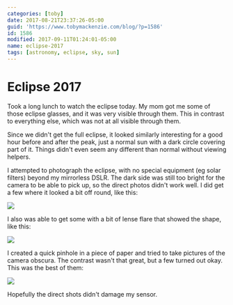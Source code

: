 ```yaml
---
categories: [toby]
date: 2017-08-21T23:37:26-05:00
guid: 'https://www.tobymackenzie.com/blog/?p=1586'
id: 1586
modified: 2017-09-11T01:24:01-05:00
name: eclipse-2017
tags: [astronomy, eclipse, sky, sun]
---
```


Eclipse 2017
============

Took a long lunch to watch the eclipse today.  My mom got me some of those eclipse glasses, and it was very visible through them.  This in contrast to everything else, which was not at all visible through them.

Since we didn't get the full eclipse, it looked similarly interesting for a good hour before and after the peak, just a normal sun with a dark circle covering part of it.  Things didn't even seem any different than normal without viewing helpers.

I attempted to photograph the eclipse, with no special equipment (eg solar filters) beyond my mirrorless DSLR.<!--more-->  The dark side was still too bright for the camera to be able to pick up, so the direct photos didn't work well.  I did get a few where it looked a bit off round, like this:

![](https://www.tobymackenzie.com/_/wp-content/uploads/2017/08/1060912.jpg)

I also was able to get some with a bit of lense flare that showed the shape, like this:

![](https://www.tobymackenzie.com/_/wp-content/uploads/2017/08/P1060917.jpg)

I created a quick pinhole in a piece of paper and tried to take pictures of the camera obscura.  The contrast wasn't that great, but a few turned out okay.  This was the best of them:

![](https://www.tobymackenzie.com/_/wp-content/uploads/2017/08/P1060927.jpg)

Hopefully the direct shots didn't damage my sensor.
